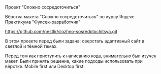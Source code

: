 Проект "Сложно сосредоточиться"

Вёрстка макета "Сложно сосредоточиться" по курсу Яндекс Практикума "Фулсек-разработчик"

https://github.com/nestlir/slozhno-sosredotochitsya.git

В этом проекте перед были задача: сверстать адаптивный сайт в светлой и тёмной темах.

Перед тем как приступить к написанию кода, внимательно был изучен макет. Были принять решение, какие подходы использовать при вёрстке.
Mobile first или Desktop first.

